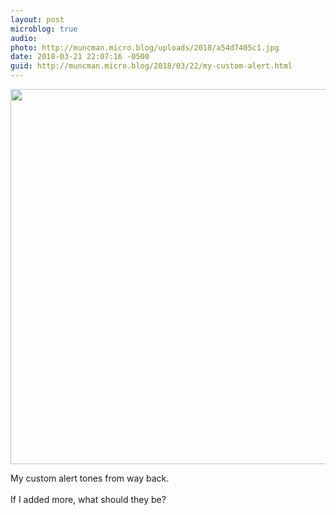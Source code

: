 ```yaml
---
layout: post
microblog: true
audio: 
photo: http://muncman.micro.blog/uploads/2018/a54d7405c1.jpg
date: 2018-03-21 22:07:16 -0500
guid: http://muncman.micro.blog/2018/03/22/my-custom-alert.html
---
```


<a href="http://muncman.micro.blog/uploads/2018/a54d7405c1.jpg"><img src="http://muncman.micro.blog/uploads/2018/a54d7405c1.jpg" width="600" height="381" style="height: auto;" class="sunlit_image" /></a>

My custom alert tones from way back. <br /><br />If I added more, what should they be? 
